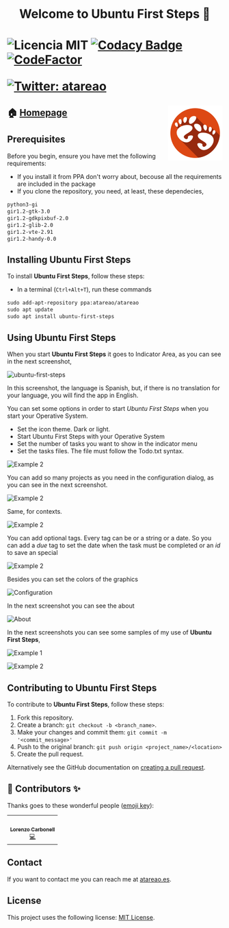 <h1 align="center">Welcome to Ubuntu First Steps 👋<h1>

![Licencia MIT](https://img.shields.io/badge/Licencia-MIT-green)
[![Codacy Badge](https://api.codacy.com/project/badge/Grade/b3e704c3f150404582cd23b9fcb4be32)](https://www.codacy.com/manual/atareao/ubuntu-first-steps?utm_source=github.com&amp;utm_medium=referral&amp;utm_content=atareao/ubuntu-first-steps&amp;utm_campaign=Badge_Grade)
[![CodeFactor](https://www.codefactor.io/repository/github/atareao/ubuntu-first-steps/badge/master)](https://www.codefactor.io/repository/github/atareao/ubuntu-first-steps/overview/master)

[![Twitter: atareao](https://img.shields.io/twitter/follow/atareao.svg?style=social)](https://twitter.com/atareao)

<img src="./data/icons/scalable/apps/ubuntu-first-steps.svg" align="right"
     title="start-here Logo" width="128" height="128">


## 🏠 [Homepage](https://www.atareao.es/aplicacion/ubuntu-first-steps/)

## Prerequisites

Before you begin, ensure you have met the following requirements:

* If you install it from PPA don't worry about, becouse all the requirements are included in the package
* If you clone the repository, you need, at least, these dependecies,

```
python3-gi
gir1.2-gtk-3.0
gir1.2-gdkpixbuf-2.0
gir1.2-glib-2.0
gir1.2-vte-2.91
gir1.2-handy-0.0
```

## Installing Ubuntu First Steps

To install **Ubuntu First Steps**, follow these steps:

* In a terminal (`Ctrl+Alt+T`), run these commands

```
sudo add-apt-repository ppa:atareao/atareao
sudo apt update
sudo apt install ubuntu-first-steps
```

## Using Ubuntu First Steps

When you start **Ubuntu First Steps** it goes to Indicator Area, as you can see in the next screenshot,

![ubuntu-first-steps](./screenshots/screenshot_01.png)

In this screenshot, the language is Spanish, but, if there is no translation for your language, you will find the app in English.

You can set some options in order to start *Ubuntu First Steps* when you start your Operative System.

* Set the icon theme. Dark or light.
* Start Ubuntu First Steps with your Operative System
* Set the number of tasks you want to show in the indicator menu
* Set the tasks files. The file must follow the Todo.txt syntax.

![Example 2](./screenshots/screenshot_06.png)

You can add so many projects as you need in the configuration dialog, as you can see in the next screenshot.

![Example 2](./screenshots/screenshot_07.png)

Same, for contexts.

![Example 2](./screenshots/screenshot_08.png)

You can add optional tags. Every tag can be or a string or a date. So you can add a *due* tag to set the date when the task must be completed or an *id* to save an special


![Example 2](./screenshots/screenshot_09.png)

Besides you can set the colors of the graphics

![Configuration](./screenshots/screenshot_02.png)

In the next screenshot you can see the about

![About](./screenshots/screenshot_03.png)

In the next screenshots you can see some samples of my use of **Ubuntu First Steps**,

![Example 1](./screenshots/screenshot_04.png)

![Example 2](./screenshots/screenshot_05.png)

## Contributing to Ubuntu First Steps

To contribute to **Ubuntu First Steps**, follow these steps:

1. Fork this repository.
2. Create a branch: `git checkout -b <branch_name>`.
3. Make your changes and commit them: `git commit -m '<commit_message>'`
4. Push to the original branch: `git push origin <project_name>/<location>`
5. Create the pull request.

Alternatively see the GitHub documentation on [creating a pull request](https://help.github.com/en/github/collaborating-with-issues-and-pull-requests/creating-a-pull-request).

## 👤 Contributors ✨

Thanks goes to these wonderful people ([emoji key](https://allcontributors.org/docs/en/emoji-key)):

<table>
  <tr>
    <td align="center"><a href="https://www.atareao.es"><img src="https://avatars3.githubusercontent.com/u/298055?v=4" width="100px;" alt=""/><br /><sub><b>Lorenzo Carbonell</b></sub></a><br /><a href="https://github.com/atareao/fondos-productivos/commits?author=atareao" title="Code">💻</a></td>
  </tr>
</table>


## Contact

If you want to contact me you can reach me at [atareao.es](https://www.atareao.es).

## License

This project uses the following license: [MIT License](https://choosealicense.com/licenses/mit/).

